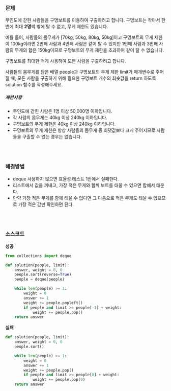 ### 문제

무인도에 갇힌 사람들을 구명보트를 이용하여 구출하려고 합니다. 구명보트는 작아서 한 번에 최대 **2명**씩 밖에 탈 수 없고, 무게 제한도 있습니다.

예를 들어, 사람들의 몸무게가 [70kg, 50kg, 80kg, 50kg]이고 구명보트의 무게 제한이 100kg이라면 2번째 사람과 4번째 사람은 같이 탈 수 있지만 1번째 사람과 3번째 사람의 무게의 합은 150kg이므로 구명보트의 무게 제한을 초과하여 같이 탈 수 없습니다.

구명보트를 최대한 적게 사용하여 모든 사람을 구출하려고 합니다.

사람들의 몸무게를 담은 배열 people과 구명보트의 무게 제한 limit가 매개변수로 주어질 때, 모든 사람을 구출하기 위해 필요한 구명보트 개수의 최솟값을 return 하도록 solution 함수를 작성해주세요.

##### 제한사항

- 무인도에 갇힌 사람은 1명 이상 50,000명 이하입니다.
- 각 사람의 몸무게는 40kg 이상 240kg 이하입니다.
- 구명보트의 무게 제한은 40kg 이상 240kg 이하입니다.
- 구명보트의 무게 제한은 항상 사람들의 몸무게 중 최댓값보다 크게 주어지므로 사람들을 구출할 수 없는 경우는 없습니다.

</br>

</br>

### 해결방법

- deque 사용하지 않으면 효율성 테스트 1번에서 실패한다.
- 리스트에서 값을 꺼내고, 가장 적은 무게와 함께 보트를 태울 수 있으면 합해서 태운다.
- 만약 가장 적은 무게를 함께 태울 수 없다면 그 다음으로 적은 무게도 태울 수 없으므로 가장 적은 값만 확인하면 된다.

</br>

</br>

### 소스코드

**성공**

```python
from collections import deque

def solution(people, limit):
    answer, weight = 0, 0
    people.sort(reverse=True)
    people = deque(people)

    while len(people) >= 1:
        weight = 0
        answer += 1
        weight += people.popleft()
        if people and limit >= people[-1] + weight:
            weight += people.pop()
    return answer
```

**실패**

```python
def solution(people, limit):
    answer, weight = 0, 0
    people.sort()

    while len(people) >= 1:
        weight = 0
        answer += 1
        weight += people.pop()
        if people and limit >= people[0] + weight:
            weight += people.pop(0)
    return answer
```

